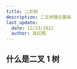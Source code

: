 ```yaml
---
title: 二叉树
description: 二叉树理论基础
last_update:
  date: 12/23/2022
  author: 高红翔
---
```


## 什么是二叉 1 树
